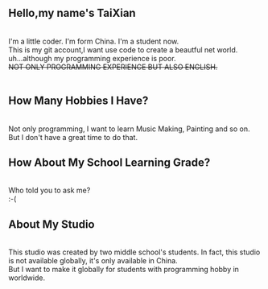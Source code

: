 <h2>Hello,my name's TaiXian</h2>
<br />
I'm a little coder. I'm form China. I'm a student now.<br />
This is my git account,I want use code to create a beautful net world.<br />
uh...although my programming experience is poor.<br />
<del>NOT ONLY PROGRAMMING EXPERIENCE BUT ALSO ENGLISH.</del><br />
<br />

<h2>How Many Hobbies I Have?</h2>
<br />
Not only programming, I want to learn Music Making, Painting and so on.<br />
But I don't have a great time to do that.<br />

<h2>How About My School Learning Grade?</h2>
<br />
Who told you to ask me?<br />
:-(<br />

<h2>About My Studio</h2>
<br />
This studio was created by two middle school's students. In fact, this studio is not available globally, it's only available in China.<br />
But I want to make it globally for students with programming hobby in worldwide.<br />
<br />

<!---
FishTaixian/FishTaixian is a ✨ special ✨ repository because its `README.md` (this file) appears on your GitHub profile.
You can click the Preview link to take a look at your changes.
--->
